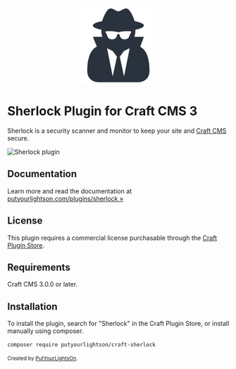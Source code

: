 <p align="center"><img height="180" src="./src/icon.svg"></p>

# Sherlock Plugin for Craft CMS 3

Sherlock is a security scanner and monitor to keep your site and [Craft CMS](https://craftcms.com/) secure.

![Sherlock plugin](https://putyourlightson.com/assets/images/plugins/sherlock-scan.png)

## Documentation

Learn more and read the documentation at [putyourlightson.com/plugins/sherlock »](https://putyourlightson.com/plugins/sherlock)

## License

This plugin requires a commercial license purchasable through the [Craft Plugin Store](https://plugins.craftcms.com/sherlock).

## Requirements

Craft CMS 3.0.0 or later.

## Installation

To install the plugin, search for "Sherlock" in the Craft Plugin Store, or install manually using composer.

    composer require putyourlightson/craft-sherlock

<small>Created by [PutYourLightsOn](https://putyourlightson.com/).</small>
